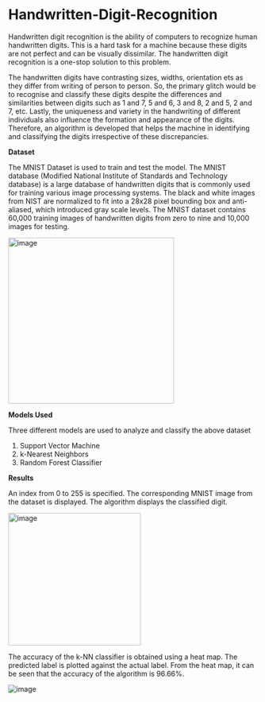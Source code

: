# Handwritten-Digit-Recognition


Handwritten digit recognition is the ability of computers to recognize human handwritten digits. This is a hard task for a machine because these digits are not perfect and can be visually dissimilar. The handwritten digit recognition is a one-stop solution to this problem.

The handwritten digits have contrasting sizes, widths, orientation ets as they differ from writing of person to person. So, the primary glitch would be to recognise and classify these digits despite the differences and similarities between digits such as 1 and 7, 5 and 6, 3 and 8, 2 and 5, 2 and 7, etc. Lastly, the uniqueness and variety in the handwriting of different individuals also influence the formation and appearance of the digits. Therefore, an algorithm is developed that helps the machine in identifying and classifying the digits irrespective of these discrepancies.

**Dataset**


The MNIST Dataset is used to train and test the model. The MNIST database (Modified National Institute of Standards and Technology database) is a large database of handwritten digits that is commonly used for training various image processing systems. The black and white images from NIST are normalized to fit into a 28x28 pixel bounding box and anti-aliased, which introduced gray scale levels. The MNIST dataset contains 60,000 training images of handwritten digits from zero to nine and 10,000 images for testing.

<img width="334" alt="image" src="https://github.com/AishwaryaKoushik/Handwritten-Digit-Recognition/assets/161193220/6dff403d-aa40-44ef-b9e1-f62751101fb5">




**Models Used**


Three different models are used to analyze and classify the above dataset 
  1. Support Vector Machine
  2. k-Nearest Neighbors
  3. Random Forest Classifier



**Results**


An index from 0 to 255 is specified. The corresponding MNIST image from the dataset is displayed. The algorithm displays the classified digit.

<img width="267" alt="image" src="https://github.com/AishwaryaKoushik/Handwritten-Digit-Recognition/assets/161193220/382a6a7e-b3fd-4a89-8368-61ba5ca63ab9">



The accuracy of the k-NN classifier is obtained using a heat map. The predicted label is plotted against the actual label. From the heat map, it can be seen that the accuracy of the algorithm is 96.66%.



![image](https://github.com/AishwaryaKoushik/Handwritten-Digit-Recognition/assets/161193220/2cf733ef-5386-4e7e-8401-8f2f9198a597)






